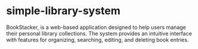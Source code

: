 # simple-library-system
BookStacker, is a web-based application designed to help users manage their personal library collections. The system provides an intuitive interface with features for organizing, searching, editing, and deleting book entries.
